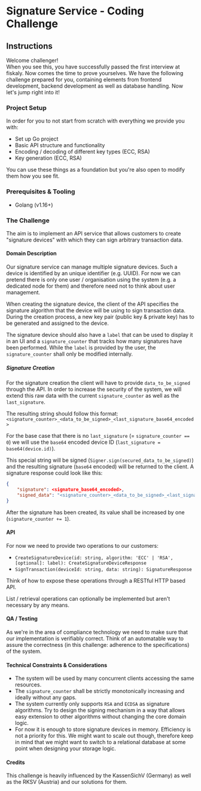 # Signature Service - Coding Challenge

## Instructions

Welcome challenger!  
When you see this, you have successfully passed the first interview at fiskaly. Now
comes the time to prove yourselves. We have the following challenge prepared for you,
containing elements from frontend development, backend development as well as database
handling. Now let's jump right into it!

### Project Setup

In order for you to not start from scratch with everything we provide you with:

- Set up Go project
- Basic API structure and functionality
- Encoding / decoding of different key types (ECC, RSA)
- Key generation (ECC, RSA)

You can use these things as a foundation but you're also open to modify them how you see fit.

### Prerequisites & Tooling

- Golang (v1.16+)

### The Challenge

The aim is to implement an API service that allows customers to create "signature devices" with which they can sign arbitrary transaction data.

#### Domain Description

Our signature service can manage multiple signature devices. Such a device is identified by an unique identifier (e.g. UUID). For now we can pretend there is only one user / organisation using the system (e.g. a dedicated node for them) and therefore need not to think about user management.

When creating the signature device, the client of the API specifies the signature algorithm that the device will be using to sign transaction data. During the creation process, a new key pair (public key & private key) has to be generated and assigned to the device.

The signature device should also have a `label` that can be used to display it in an UI and a `signature_counter` that tracks how many signatures have been performed. While the `label` is provided by the user, the `signature_counter` shall only be modified internally.

##### Signature Creation

For the signature creation the client will have to provide `data_to_be_signed` through the API. In order to increase the security of the system, we will extend this raw data with the current `signature_counter` as well as the `last_signature`.

The resulting string should follow this format: `<signature_counter>_<data_to_be_signed>_<last_signature_base64_encoded>`

For the base case that there is no `last_signature` (= `signature_counter == 0`) we will use the `base64` encoded device ID (`last_signature = base64(device.id)`).

This special string will be signed (`Signer.sign(secured_data_to_be_signed)`) and the resulting signature (`base64` encoded) will be returned to the client. A signature response could look like this:

```json
{ 
    "signature": <signature_base64_encoded>,
    "signed_data": "<signature_counter>_<data_to_be_signed>_<last_signature_base64_encoded>"
}
```

After the signature has been created, its value shall be increased by one (`signature_counter += 1`).

#### API

For now we need to provide two operations to our customers:

- `CreateSignatureDevice(id: string, algorithm: 'ECC' | 'RSA', [optional]: label): CreateSignatureDeviceResponse`
- `SignTransaction(deviceId: string, data: string): SignatureResponse`

Think of how to expose these operations through a RESTful HTTP based API.

List / retrieval operations can optionally be implemented but aren't necessary by any means.

#### QA / Testing

As we're in the area of compliance technology we need to make sure that our implementation is verifiably correct. Think of an automatable way to assure the correctness (in this challenge: adherence to the specifications) of the system.

#### Technical Constraints & Considerations

- The system will be used by many concurrent clients accessing the same resources.
- The `signature_counter` shall be strictly monotonically increasing and ideally without any gaps.
- The system currently only supports `RSA` and `ECDSA` as signature algorithms. Try to design the signing mechanism in a way that allows easy extension to other algorithms without changing the core domain logic.
- For now it is enough to store signature devices in memory. Efficiency is not a priority for this. We might want to scale out though, therefore keep in mind that we might want to switch to a relational database at some point when designing your storage logic.

#### Credits

This challenge is heavily influenced by the KassenSichV (Germany) as well as the RKSV (Austria) and our solutions for them.
